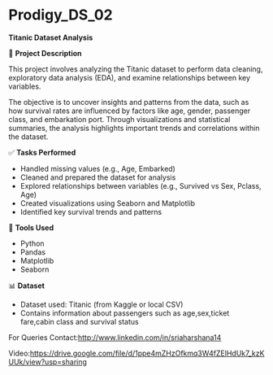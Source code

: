 # Prodigy_DS_02
**Titanic Dataset Analysis**

📌 **Project Description**

This project involves analyzing the Titanic dataset to perform data cleaning, exploratory data analysis (EDA), and examine relationships between key variables.

The objective is to uncover insights and patterns from the data, such as how survival rates are influenced by factors like age, gender, passenger class, and embarkation port. Through visualizations and statistical summaries, the analysis highlights important trends and correlations within the dataset.



✅ **Tasks Performed**

* Handled missing values (e.g., Age, Embarked)
* Cleaned and prepared the dataset for analysis
* Explored relationships between variables (e.g., Survived vs Sex, Pclass, Age)
* Created visualizations using Seaborn and Matplotlib
* Identified key survival trends and patterns

🧰 **Tools Used**

* Python
* Pandas
* Matplotlib
* Seaborn

📊 **Dataset**

* Dataset used: Titanic (from Kaggle or local CSV)
* Contains information about passengers such as age,sex,ticket fare,cabin class and survival status

For Queries Contact:http://www.linkedin.com/in/sriaharshana14

Video:https://drive.google.com/file/d/1ppe4mZHzOfkmq3W4fZElHdUk7_kzKUUk/view?usp=sharing
